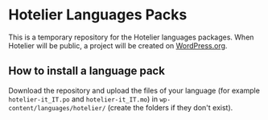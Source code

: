 # Hotelier Languages Packs

This is a temporary repository for the Hotelier languages packages. When Hotelier will be public, a project will be created on [WordPress.org](https://make.wordpress.org/polyglots/handbook/tools/glotpress-translate-wordpress-org/).

## How to install a language pack

Download the repository and upload the files of your language (for example `hotelier-it_IT.po` and `hotelier-it_IT.mo`) in `wp-content/languages/hotelier/` (create the folders if they don't exist).
